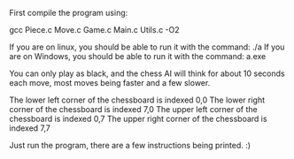 First compile the program using:

gcc Piece.c Move.c Game.c Main.c Utils.c -O2


If you are on linux, you should be able to run it with the command: ./a
If you are on Windows, you should be able to run it with the command: a.exe

You can only play as black, and the chess AI will think for about 10 seconds each move, 
most moves being faster and a few slower.

The lower left corner of the chessboard is indexed 0,0
The lower right corner of the chessboard is indexed 7,0
The upper left corner of the chessboard is indexed 0,7
The upper right corner of the chessboard is indexed 7,7

Just run the program, there are a few instructions being printed. :) 